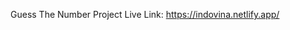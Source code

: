 Guess The Number Project Live Link: <a href="https://indovina.netlify.app/" target="_blank">https://indovina.netlify.app/</a>
